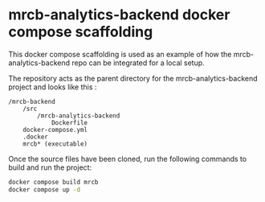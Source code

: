# mrcb-analytics-backend docker compose scaffolding

This docker compose scaffolding is used as an example of how the mrcb-analytics-backend repo can be integrated for a local setup.

The repository acts as the parent directory for the mrcb-analytics-backend project and looks like this :

```
/mrcb-backend
    /src
        /mrcb-analytics-backend
            Dockerfile
    docker-compose.yml
    .docker
    mrcb* (executable)
```

Once the source files have been cloned, run the following commands to build and run the project:

``` bash
docker compose build mrcb
docker compose up -d
```
